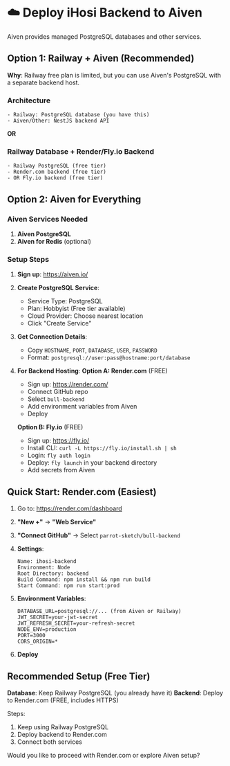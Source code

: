 # ☁️ Deploy iHosi Backend to Aiven

Aiven provides managed PostgreSQL databases and other services.

## Option 1: Railway + Aiven (Recommended)

**Why**: Railway free plan is limited, but you can use Aiven's PostgreSQL with a separate backend host.

### Architecture
```
- Railway: PostgreSQL database (you have this)
- Aiven/Other: NestJS backend API
```

**OR**

### Railway Database + Render/Fly.io Backend

```
- Railway PostgreSQL (free tier)
- Render.com backend (free tier)
- OR Fly.io backend (free tier)
```

## Option 2: Aiven for Everything

### Aiven Services Needed

1. **Aiven PostgreSQL**
2. **Aiven for Redis** (optional)

### Setup Steps

1. **Sign up**: https://aiven.io/
2. **Create PostgreSQL Service**:
   - Service Type: PostgreSQL
   - Plan: Hobbyist (Free tier available)
   - Cloud Provider: Choose nearest location
   - Click "Create Service"

3. **Get Connection Details**:
   - Copy `HOSTNAME`, `PORT`, `DATABASE`, `USER`, `PASSWORD`
   - Format: `postgresql://user:pass@hostname:port/database`

4. **For Backend Hosting**:
   **Option A: Render.com** (FREE)
   - Sign up: https://render.com/
   - Connect GitHub repo
   - Select `bull-backend`
   - Add environment variables from Aiven
   - Deploy

   **Option B: Fly.io** (FREE)
   - Sign up: https://fly.io/
   - Install CLI: `curl -L https://fly.io/install.sh | sh`
   - Login: `fly auth login`
   - Deploy: `fly launch` in your backend directory
   - Add secrets from Aiven

## Quick Start: Render.com (Easiest)

1. Go to: https://render.com/dashboard
2. **"New +"** → **"Web Service"**
3. **"Connect GitHub"** → Select `parrot-sketch/bull-backend`
4. **Settings**:
   ```
   Name: ihosi-backend
   Environment: Node
   Root Directory: backend
   Build Command: npm install && npm run build
   Start Command: npm run start:prod
   ```

5. **Environment Variables**:
   ```env
   DATABASE_URL=postgresql://... (from Aiven or Railway)
   JWT_SECRET=your-jwt-secret
   JWT_REFRESH_SECRET=your-refresh-secret
   NODE_ENV=production
   PORT=3000
   CORS_ORIGIN=*
   ```

6. **Deploy**

## Recommended Setup (Free Tier)

**Database**: Keep Railway PostgreSQL (you already have it)
**Backend**: Deploy to Render.com (FREE, includes HTTPS)

Steps:
1. Keep using Railway PostgreSQL
2. Deploy backend to Render.com
3. Connect both services

Would you like to proceed with Render.com or explore Aiven setup?

